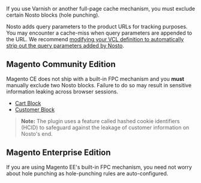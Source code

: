 If you use Varnish or another full-page cache mechanism, you must exclude certain Nosto blocks (hole punching).

Nosto adds query parameters to the product URLs for tracking purposes. You may encounter a cache-miss when query parameters are appended to the URL. We recommend [modifying your VCL definition to automatically strip out the query parameters added by Nosto](https://help.nosto.com/manuals/how-can-i-exclude-the-nosto-query-parameter-from-my-varnish-vcl-rules).

## Magento Community Edition

Magento CE does not ship with a built-in FPC mechanism and you **must** manually exclude two Nosto blocks. Failure to do so may result in sensitive information leaking across browser sessions.

* [Cart Block](https://github.com/Nosto/nosto-magento/blob/3.5.1/app/design/frontend/base/default/layout/nostotagging.xml#L57)
* [Customer Block](https://github.com/Nosto/nosto-magento/blob/3.5.1/app/design/frontend/base/default/layout/nostotagging.xml#L62)

> **Note:** The plugin uses a feature called hashed cookie identifiers (HCID) to safeguard against the leakage of customer information on Nosto's end.

## Magento Enterprise Edition

If you are using Magento EE's built-in FPC mechanism, you need not worry about hole punching as hole-punching rules are auto-configured.
